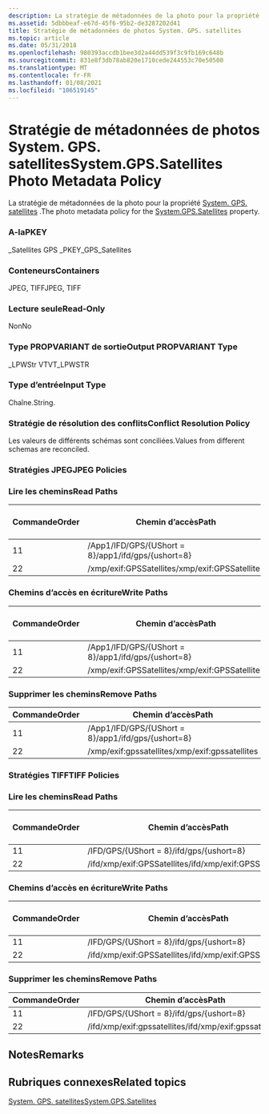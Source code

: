 ```yaml
---
description: La stratégie de métadonnées de la photo pour la propriété System. GPS. satellites.
ms.assetid: 5dbbbeaf-e67d-45f6-95b2-de3287202d41
title: Stratégie de métadonnées de photos System. GPS. satellites
ms.topic: article
ms.date: 05/31/2018
ms.openlocfilehash: 980393accdb1bee3d2a44dd539f3c9fb169c648b
ms.sourcegitcommit: 831e8f3db78ab820e1710cede244553c70e50500
ms.translationtype: MT
ms.contentlocale: fr-FR
ms.lasthandoff: 01/08/2021
ms.locfileid: "106519145"
---
```

# <a name="systemgpssatellites-photo-metadata-policy"></a><span data-ttu-id="1bf6c-103">Stratégie de métadonnées de photos System. GPS. satellites</span><span class="sxs-lookup"><span data-stu-id="1bf6c-103">System.GPS.Satellites Photo Metadata Policy</span></span>

<span data-ttu-id="1bf6c-104">La stratégie de métadonnées de la photo pour la propriété [System. GPS. satellites](../properties/props-system-gps-satellites.md) .</span><span class="sxs-lookup"><span data-stu-id="1bf6c-104">The photo metadata policy for the [System.GPS.Satellites](../properties/props-system-gps-satellites.md) property.</span></span>

### <a name="pkey"></a><span data-ttu-id="1bf6c-105">A-la</span><span class="sxs-lookup"><span data-stu-id="1bf6c-105">PKEY</span></span>

<span data-ttu-id="1bf6c-106">\_Satellites GPS \_</span><span class="sxs-lookup"><span data-stu-id="1bf6c-106">PKEY\_GPS\_Satellites</span></span>

### <a name="containers"></a><span data-ttu-id="1bf6c-107">Conteneurs</span><span class="sxs-lookup"><span data-stu-id="1bf6c-107">Containers</span></span>

<span data-ttu-id="1bf6c-108">JPEG, TIFF</span><span class="sxs-lookup"><span data-stu-id="1bf6c-108">JPEG, TIFF</span></span>

### <a name="read-only"></a><span data-ttu-id="1bf6c-109">Lecture seule</span><span class="sxs-lookup"><span data-stu-id="1bf6c-109">Read-Only</span></span>

<span data-ttu-id="1bf6c-110">Non</span><span class="sxs-lookup"><span data-stu-id="1bf6c-110">No</span></span>

### <a name="output-propvariant-type"></a><span data-ttu-id="1bf6c-111">Type PROPVARIANT de sortie</span><span class="sxs-lookup"><span data-stu-id="1bf6c-111">Output PROPVARIANT Type</span></span>

<span data-ttu-id="1bf6c-112">\_LPWStr VT</span><span class="sxs-lookup"><span data-stu-id="1bf6c-112">VT\_LPWSTR</span></span>

### <a name="input-type"></a><span data-ttu-id="1bf6c-113">Type d’entrée</span><span class="sxs-lookup"><span data-stu-id="1bf6c-113">Input Type</span></span>

<span data-ttu-id="1bf6c-114">Chaîne.</span><span class="sxs-lookup"><span data-stu-id="1bf6c-114">String.</span></span>

### <a name="conflict-resolution-policy"></a><span data-ttu-id="1bf6c-115">Stratégie de résolution des conflits</span><span class="sxs-lookup"><span data-stu-id="1bf6c-115">Conflict Resolution Policy</span></span>

<span data-ttu-id="1bf6c-116">Les valeurs de différents schémas sont conciliées.</span><span class="sxs-lookup"><span data-stu-id="1bf6c-116">Values from different schemas are reconciled.</span></span>

### <a name="jpeg-policies"></a><span data-ttu-id="1bf6c-117">Stratégies JPEG</span><span class="sxs-lookup"><span data-stu-id="1bf6c-117">JPEG Policies</span></span>

### <a name="read-paths"></a><span data-ttu-id="1bf6c-118">Lire les chemins</span><span class="sxs-lookup"><span data-stu-id="1bf6c-118">Read Paths</span></span>



| <span data-ttu-id="1bf6c-119">Commande</span><span class="sxs-lookup"><span data-stu-id="1bf6c-119">Order</span></span> | <span data-ttu-id="1bf6c-120">Chemin d’accès</span><span class="sxs-lookup"><span data-stu-id="1bf6c-120">Path</span></span>                     | <span data-ttu-id="1bf6c-121">Format de disque</span><span class="sxs-lookup"><span data-stu-id="1bf6c-121">Disk Format</span></span> |
|-------|--------------------------|-------------|
| <span data-ttu-id="1bf6c-122">1</span><span class="sxs-lookup"><span data-stu-id="1bf6c-122">1</span></span>     | <span data-ttu-id="1bf6c-123">/App1/IFD/GPS/{UShort = 8}</span><span class="sxs-lookup"><span data-stu-id="1bf6c-123">/app1/ifd/gps/{ushort=8}</span></span> | <span data-ttu-id="1bf6c-124">ascii</span><span class="sxs-lookup"><span data-stu-id="1bf6c-124">ascii</span></span>       |
| <span data-ttu-id="1bf6c-125">2</span><span class="sxs-lookup"><span data-stu-id="1bf6c-125">2</span></span>     | <span data-ttu-id="1bf6c-126">/xmp/exif:GPSSatellites</span><span class="sxs-lookup"><span data-stu-id="1bf6c-126">/xmp/exif:GPSSatellites</span></span>  | <span data-ttu-id="1bf6c-127">unicode</span><span class="sxs-lookup"><span data-stu-id="1bf6c-127">unicode</span></span>     |



 

### <a name="write-paths"></a><span data-ttu-id="1bf6c-128">Chemins d’accès en écriture</span><span class="sxs-lookup"><span data-stu-id="1bf6c-128">Write Paths</span></span>



| <span data-ttu-id="1bf6c-129">Commande</span><span class="sxs-lookup"><span data-stu-id="1bf6c-129">Order</span></span> | <span data-ttu-id="1bf6c-130">Chemin d’accès</span><span class="sxs-lookup"><span data-stu-id="1bf6c-130">Path</span></span>                     | <span data-ttu-id="1bf6c-131">Format de disque</span><span class="sxs-lookup"><span data-stu-id="1bf6c-131">Disk Format</span></span> |
|-------|--------------------------|-------------|
| <span data-ttu-id="1bf6c-132">1</span><span class="sxs-lookup"><span data-stu-id="1bf6c-132">1</span></span>     | <span data-ttu-id="1bf6c-133">/App1/IFD/GPS/{UShort = 8}</span><span class="sxs-lookup"><span data-stu-id="1bf6c-133">/app1/ifd/gps/{ushort=8}</span></span> | <span data-ttu-id="1bf6c-134">ascii</span><span class="sxs-lookup"><span data-stu-id="1bf6c-134">ascii</span></span>       |
| <span data-ttu-id="1bf6c-135">2</span><span class="sxs-lookup"><span data-stu-id="1bf6c-135">2</span></span>     | <span data-ttu-id="1bf6c-136">/xmp/exif:GPSSatellites</span><span class="sxs-lookup"><span data-stu-id="1bf6c-136">/xmp/exif:GPSSatellites</span></span>  | <span data-ttu-id="1bf6c-137">unicode</span><span class="sxs-lookup"><span data-stu-id="1bf6c-137">unicode</span></span>     |



 

### <a name="remove-paths"></a><span data-ttu-id="1bf6c-138">Supprimer les chemins</span><span class="sxs-lookup"><span data-stu-id="1bf6c-138">Remove Paths</span></span>



| <span data-ttu-id="1bf6c-139">Commande</span><span class="sxs-lookup"><span data-stu-id="1bf6c-139">Order</span></span> | <span data-ttu-id="1bf6c-140">Chemin d’accès</span><span class="sxs-lookup"><span data-stu-id="1bf6c-140">Path</span></span>                     |
|-------|--------------------------|
| <span data-ttu-id="1bf6c-141">1</span><span class="sxs-lookup"><span data-stu-id="1bf6c-141">1</span></span>     | <span data-ttu-id="1bf6c-142">/App1/IFD/GPS/{UShort = 8}</span><span class="sxs-lookup"><span data-stu-id="1bf6c-142">/app1/ifd/gps/{ushort=8}</span></span> |
| <span data-ttu-id="1bf6c-143">2</span><span class="sxs-lookup"><span data-stu-id="1bf6c-143">2</span></span>     | <span data-ttu-id="1bf6c-144">/xmp/exif:gpssatellites</span><span class="sxs-lookup"><span data-stu-id="1bf6c-144">/xmp/exif:gpssatellites</span></span>  |



 

### <a name="tiff-policies"></a><span data-ttu-id="1bf6c-145">Stratégies TIFF</span><span class="sxs-lookup"><span data-stu-id="1bf6c-145">TIFF Policies</span></span>

### <a name="read-paths"></a><span data-ttu-id="1bf6c-146">Lire les chemins</span><span class="sxs-lookup"><span data-stu-id="1bf6c-146">Read Paths</span></span>



| <span data-ttu-id="1bf6c-147">Commande</span><span class="sxs-lookup"><span data-stu-id="1bf6c-147">Order</span></span> | <span data-ttu-id="1bf6c-148">Chemin d’accès</span><span class="sxs-lookup"><span data-stu-id="1bf6c-148">Path</span></span>                        | <span data-ttu-id="1bf6c-149">Format de disque</span><span class="sxs-lookup"><span data-stu-id="1bf6c-149">Disk Format</span></span> |
|-------|-----------------------------|-------------|
| <span data-ttu-id="1bf6c-150">1</span><span class="sxs-lookup"><span data-stu-id="1bf6c-150">1</span></span>     | <span data-ttu-id="1bf6c-151">/IFD/GPS/{UShort = 8}</span><span class="sxs-lookup"><span data-stu-id="1bf6c-151">/ifd/gps/{ushort=8}</span></span>         | <span data-ttu-id="1bf6c-152">ascii</span><span class="sxs-lookup"><span data-stu-id="1bf6c-152">ascii</span></span>       |
| <span data-ttu-id="1bf6c-153">2</span><span class="sxs-lookup"><span data-stu-id="1bf6c-153">2</span></span>     | <span data-ttu-id="1bf6c-154">/ifd/xmp/exif:GPSSatellites</span><span class="sxs-lookup"><span data-stu-id="1bf6c-154">/ifd/xmp/exif:GPSSatellites</span></span> | <span data-ttu-id="1bf6c-155">unicode</span><span class="sxs-lookup"><span data-stu-id="1bf6c-155">unicode</span></span>     |



 

### <a name="write-paths"></a><span data-ttu-id="1bf6c-156">Chemins d’accès en écriture</span><span class="sxs-lookup"><span data-stu-id="1bf6c-156">Write Paths</span></span>



| <span data-ttu-id="1bf6c-157">Commande</span><span class="sxs-lookup"><span data-stu-id="1bf6c-157">Order</span></span> | <span data-ttu-id="1bf6c-158">Chemin d’accès</span><span class="sxs-lookup"><span data-stu-id="1bf6c-158">Path</span></span>                        | <span data-ttu-id="1bf6c-159">Format de disque</span><span class="sxs-lookup"><span data-stu-id="1bf6c-159">Disk Format</span></span> |
|-------|-----------------------------|-------------|
| <span data-ttu-id="1bf6c-160">1</span><span class="sxs-lookup"><span data-stu-id="1bf6c-160">1</span></span>     | <span data-ttu-id="1bf6c-161">/IFD/GPS/{UShort = 8}</span><span class="sxs-lookup"><span data-stu-id="1bf6c-161">/ifd/gps/{ushort=8}</span></span>         | <span data-ttu-id="1bf6c-162">ascii</span><span class="sxs-lookup"><span data-stu-id="1bf6c-162">ascii</span></span>       |
| <span data-ttu-id="1bf6c-163">2</span><span class="sxs-lookup"><span data-stu-id="1bf6c-163">2</span></span>     | <span data-ttu-id="1bf6c-164">/ifd/xmp/exif:GPSSatellites</span><span class="sxs-lookup"><span data-stu-id="1bf6c-164">/ifd/xmp/exif:GPSSatellites</span></span> | <span data-ttu-id="1bf6c-165">unicode</span><span class="sxs-lookup"><span data-stu-id="1bf6c-165">unicode</span></span>     |



 

### <a name="remove-paths"></a><span data-ttu-id="1bf6c-166">Supprimer les chemins</span><span class="sxs-lookup"><span data-stu-id="1bf6c-166">Remove Paths</span></span>



| <span data-ttu-id="1bf6c-167">Commande</span><span class="sxs-lookup"><span data-stu-id="1bf6c-167">Order</span></span> | <span data-ttu-id="1bf6c-168">Chemin d’accès</span><span class="sxs-lookup"><span data-stu-id="1bf6c-168">Path</span></span>                        |
|-------|-----------------------------|
| <span data-ttu-id="1bf6c-169">1</span><span class="sxs-lookup"><span data-stu-id="1bf6c-169">1</span></span>     | <span data-ttu-id="1bf6c-170">/IFD/GPS/{UShort = 8}</span><span class="sxs-lookup"><span data-stu-id="1bf6c-170">/ifd/gps/{ushort=8}</span></span>         |
| <span data-ttu-id="1bf6c-171">2</span><span class="sxs-lookup"><span data-stu-id="1bf6c-171">2</span></span>     | <span data-ttu-id="1bf6c-172">/ifd/xmp/exif:gpssatellites</span><span class="sxs-lookup"><span data-stu-id="1bf6c-172">/ifd/xmp/exif:gpssatellites</span></span> |



 

## <a name="remarks"></a><span data-ttu-id="1bf6c-173">Notes</span><span class="sxs-lookup"><span data-stu-id="1bf6c-173">Remarks</span></span>

## <a name="related-topics"></a><span data-ttu-id="1bf6c-174">Rubriques connexes</span><span class="sxs-lookup"><span data-stu-id="1bf6c-174">Related topics</span></span>

<dl> <dt>

[<span data-ttu-id="1bf6c-175">System. GPS. satellites</span><span class="sxs-lookup"><span data-stu-id="1bf6c-175">System.GPS.Satellites</span></span>](../properties/props-system-gps-satellites.md)
</dt> </dl>

 

 
